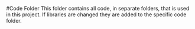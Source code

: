 #Code Folder
This folder contains all code, in separate folders, that is used in this project. If libraries are changed they are added to the specific code folder.